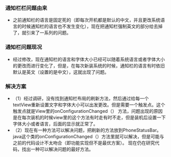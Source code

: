 ### 通知栏栏问题由来
  - 之前通知栏的语言是固定死的（即每次开机都是默认的中文，并且更改系统语言的时候通知栏的语言也不发生变化），现在把通知栏强制英文的部分给去掉了，就引来了一系列的问题。
### 通知栏问题现况
  - 经过修改，现在通知栏的语言和字体大小已经可以随着系统语言或者字体大小的更改而进行变化了，但是，在每次新装系统的时候，通知栏的语言有时依旧默认是英文（设置的是中文），这就出现了问题。
### 解决方案
  - （1）经过调研，没有找到通知栏布局的刷新方法，然后通过给每一个textView重新设置文字和字体大小可以出发更改。但是需要一个触发点。这个触发点就是View里的onConfigurationChanged（）
方法，问题出现的原因是在每次装机的时候view里的这个方法有时走有时不走，但是装机后设置一下字体大小或者语言，后面的显示就正常了。
  - （2）现在有一种方法可以解决问题，把刷新的方法放到PhoneStatusBar。java这个类的onConfigurationChanged（）方法里就可以解决，但是可能与之前的代码设计不太吻合（即功能实现但不是最优方案）。
现在仍在研究代码，找出一种可以解决问题的最好方法。
